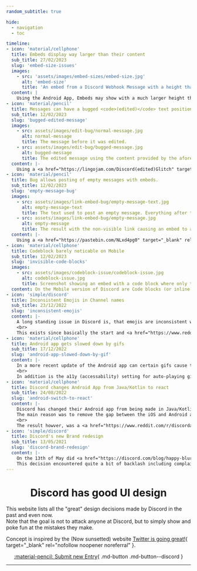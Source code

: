 ```yaml
---
random_subtitle: true

hide:
  - navigation
  - toc

timeline:
- icon: 'material/cellphone'
  title: Embeds display way larger than their content
  sub_title: 27/02/2023
  slug: 'embed-size-issues'
  images:
    - src: 'assets/images/embed-sizes/embed-size.jpg'
      alt: 'embed-size'
      title: 'An embed from a Discord Webhook Message with a height that is much larger than the actual content the embed has.'
  content: |
    Using the Android App, Embeds may show with a much larger height than the content itself.
- icon: 'material/pencil'
  title: Messages can have a bugged <code>(edited)</code> text position
  sub_title: 12/02/2023
  slug: 'bugged-edited-message'
  images:
    - src: assets/images/edit-bug/normal-message.jpg
      alt: normal-message
      title: The message before it was edited.
    - src: assets/images/edit-bug/bugged-message.jpg
      alt: bugged-message
      title: The edited message using the content provided by the aforementioned site for the bugged (edited) text.
  content: |-
    Using a <a href="https://lingojam.com/Discord(edited)Glitch" target="_blank" rel="nofollow noopener noreferral">specific website</a> someone can create a bugged <code>(edited)</code> tag, where its position is moved to wherever you put the "(edited)" text in the site.
- icon: 'material/pencil'
  title: Bug allows posting of empty messages with embeds.
  sub_title: 12/02/2023
  slug: 'empty-message-bug'
  images:
    - src: assets/images/link-embed-bug/empty-message-text.jpg
      alt: empty-message-text
      title: The text used to post an empty message. Everything after the _ is hidden.
    - src: assets/images/link-embed-bug/empty-message.jpg
      alt: empty-message
      title: The result with the non-visible link causing an embed to appear, making it look like I used client modifications
  content: |-
    Using a <a href="https://pastebin.com/NLxd4pg0" target="_blank" rel="nofollow noopener noreferral">specific combination of spoilers and underlines</a> allows you to post an empty text. Posting links that way will still render embed, making it look like you used a form of automation or API access to post embeds without message content.
- icon: 'material/cellphone'
  title: Codeblock barely noticable on Mobile
  sub_title: 12/02/2023
  slug: 'invisible-code-blocks'
  images:
    - src: assets/images/codeblock-issue/codeblock-issue.jpg
      alt: codeblock-issue.jpg
      title: Screenshot showing an embed with a code block where only the outline and a monospaced font is noticable.
  content: On the Mobile version of Discord are Code blocks (or inline code) barely noticable. The only thing is a thin outline for the code block and a slightly different monospaced font.
- icon: 'simple/discord'
  title: Inconsistent Emojis in Channel names
  sub_title: 23/12/2022
  slug: 'inconsistent-emojis'
  content: |-
    A long standing issue in Discord is, that emojis are inconsistent when used in channel names, as Discord is using the Unicode version instead of the Twemoji version they usually use in the chats messages.<br>
    <br>
    This exists since basically the start and <a href="https://www.reddit.com/r/discordapp/comments/ztej0n/why_does_discord_change_some_emojis_in_channel/" target="_blank" rel="nofollow noopener noreferral">still confuses people to this day</a>.
- icon: 'material/cellphone'
  title: Android app gets slowed down by gifs
  sub_title: 17/12/2022
  slug: 'android-app-slowed-down-by-gif'
  content: |-
    In a more recent update of the Android app can certain gifs cause the app to slow down (lag) significantly, while also <a href="https://twitter.com/TrueAndre_601/status/1603794219713560576" target="_blank" rel="nofollow noopener noreferral">making the phone heat up</a>.<br>
    <br>
    In addition is the a11y (accessability) setting for auto-playing gifs ignored for gifs inside embeds, resulting in gifs playing while the setting is set to "off".
- icon: 'material/cellphone'
  title: Discord changes Android App from Java/Kotlin to react
  sub_title: 24/08/2022
  slug: 'android-switch-to-react'
  content: |-
    Discord has changed their Android app from being made in Java/Kotlin to be made with React.<br>
    The main reason was to remove the gap between the iOS and Android app to have a single team working on both platforms.<br>
    <br>
    The result howver, was a <a href="https://www.reddit.com/r/discordapp/comments/ww49wj/my_issues_with_the_reactbased_android_app/" target="_blank" rel="nofollow noopener noreferral">huge collection of bugs</a> that could be encountered without any provocation on your end. Some of them still exist to this day and <a href="https://twitter.com/TrueAndre_601/status/1603794219713560576" target="_blank" rel="nofollow noopener noreferral">new ones are encountered too</a>.
- icon: 'simple/discord'
  title: Discord's new Brand redesign
  sub_title: 13/05/2021
  slug: 'discord-brand-redesign'
  content: |-
    On the 13th of May did <a href="https://discord.com/blog/happy-blurpthday-to-discord-a-place-for-everything-you-can-imagine" target="_blank" rel="nofollow noopener noreferral">Discord announce their new redesign</a>, which included changes to a lot of things, such as their Logo called "clyde" and even the Watermark.<br>
    This decision encountered quite a bit of backlash including complains about <a href="https://support.discord.com/hc/en-us/community/posts/1500001050842-New-layout-extremely-hostile-towards-people-with-disabilities" target="_blank" rel="nofollow noopener noreferral">possible a11y issues</a> with the new contrasts and colour schemes.
---
```


<h1 style="text-align: center;">Discord has good UI design</h1>

This website lists all the "great" design decisions made by Discord in the past and even now.  
Note that the goal is not to attack anyone at Discord, but to simply show and poke fun at the mistakes they make.

Concept is inspired by the (Now sunsetted) website [Twitter is going great!](https://twitterisgoinggreat.com){ target="_blank" rel="nofollow noopener noreferral" }.

<center>

[:material-pencil: Submit new Entry](https://github.com/hasgoodui-design/discord/issues){ .md-button .md-button--discord }

</center>

----